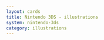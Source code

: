```yaml
---
layout: cards
title: Nintendo 3DS - illustrations
system: nintendo-3ds
category: illustrations
---
```

